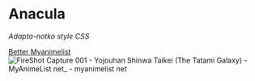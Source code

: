 # Anacula
*Adapta-notko style CSS*

[Better Myanimelist](https://userstyles.world/style/12782/anacula-better-myanimelist)
![FireShot Capture 001 - Yojouhan Shinwa Taikei (The Tatami Galaxy) - MyAnimeList net_ - myanimelist net](https://github.com/rodhfr/Anacula/assets/83579016/890ab72c-b641-498b-84af-bd971ad814ba)
